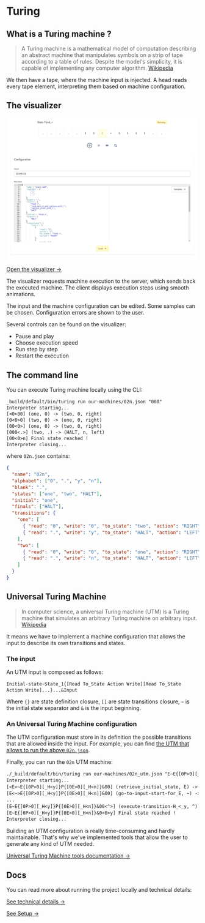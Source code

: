 # Turing

## What is a Turing machine ?

> A Turing machine is a mathematical model of computation describing an abstract machine that manipulates symbols on a strip of tape according to a table of rules. Despite the model's simplicity, it is capable of implementing any computer algorithm. [Wikipedia](https://en.wikipedia.org/wiki/Turing_machine)

We then have a tape, where the machine input is injected.
A head reads every tape element, interpreting them based on machine configuration.

## The visualizer

![Visualizer screenshot](docs/visualizer-screenshot.png)

[Open the visualizer →](https://turing.adonisenprovence.com/)

The visualizer requests machine execution to the server, which sends back the executed machine.
The client displays execution steps using smooth animations.

The input and the machine configuration can be edited. Some samples can be chosen. Configuration errors are shown to the user.

Several controls can be found on the visualizer:

- Pause and play
- Choose execution speed
- Run step by step
- Restart the execution

## The command line

You can execute Turing machine locally using the CLI:

```
_build/default/bin/turing run our-machines/02n.json "000"
Interpreter starting...
[<0>00] (one, 0) -> (two, 0, right)
[0<0>0] (two, 0) -> (one, 0, right)
[00<0>] (one, 0) -> (two, 0, right)
[000<.>] (two, .) -> (HALT, n, left)
[00<0>n] Final state reached !
Interpreter closing...
```

where `02n.json` contains:

```json
{
  "name": "02n",
  "alphabet": ["0", ".", "y", "n"],
  "blank": ".",
  "states": ["one", "two", "HALT"],
  "initial": "one",
  "finals": ["HALT"],
  "transitions": {
    "one": [
      { "read": "0", "write": "0", "to_state": "two", "action": "RIGHT" },
      { "read": ".", "write": "y", "to_state": "HALT", "action": "LEFT" }
    ],
    "two": [
      { "read": "0", "write": "0", "to_state": "one", "action": "RIGHT" },
      { "read": ".", "write": "n", "to_state": "HALT", "action": "LEFT" }
    ]
  }
}
```

## Universal Turing Machine

> In computer science, a universal Turing machine (UTM) is a Turing machine that simulates an arbitrary Turing machine on arbitrary input.
> [Wikipedia](https://en.wikipedia.org/wiki/Universal_Turing_machine)

It means we have to implement a machine configuration that allows the input to describe its own transitions and states.

### The input

An UTM input is composed as follows:

```
Initial-state~State_1{[Read To_State Action Write][Read To_State Action Write]...}...&Input
```

Where `{}` are state definition closure, `[]` are state transitions closure, `~` is the initial state separator and `&` is the input beginning.

### An Universal Turing Machine configuration

The UTM configuration must store in its definition the possible transitions that are allowed inside the input.
For example, you can find [the UTM that allows to run the above `02n.json`](our-machines/02n_utm.json).

Finally, you can run the `02n` UTM machine:

```txt
./_build/default/bin/turing run our-machines/02n_utm.json "E~E{[0P>0][_H<y]}P{[0E>0][_H<n]}&00"
Interpreter starting...
[<E>~E{[0P>0][_H<y]}P{[0E>0][_H<n]}&00] (retrieve_initial_state, E) -> (go-to-input-start-for_E, E, right)
[E<~>E{[0P>0][_H<y]}P{[0E>0][_H<n]}&00] (go-to-input-start-for_E, ~) -> (go-to-input-start-for_E, ~, right)
...
[E~E{[0P>0][_H<y]}P{[0E>0][_H<n]}&00<^>] (execute-transition-H_<_y, ^) -> (HALT, y, left)
[E~E{[0P>0][_H<y]}P{[0E>0][_H<n]}&0<0>y] Final state reached !
Interpreter closing...
```

Building an UTM configuration is really time-consuming and hardly maintainable. That's why we've implemented tools that allow the user to generate any kind of UTM needed.

[Universal Turing Machine tools documentation →](docs/technical.md#universal-turing-machine-tools)

## Docs

You can read more about running the project locally and technical details:

[See technical details →](docs/technical.md)

[See Setup →](docs/setup.md)
